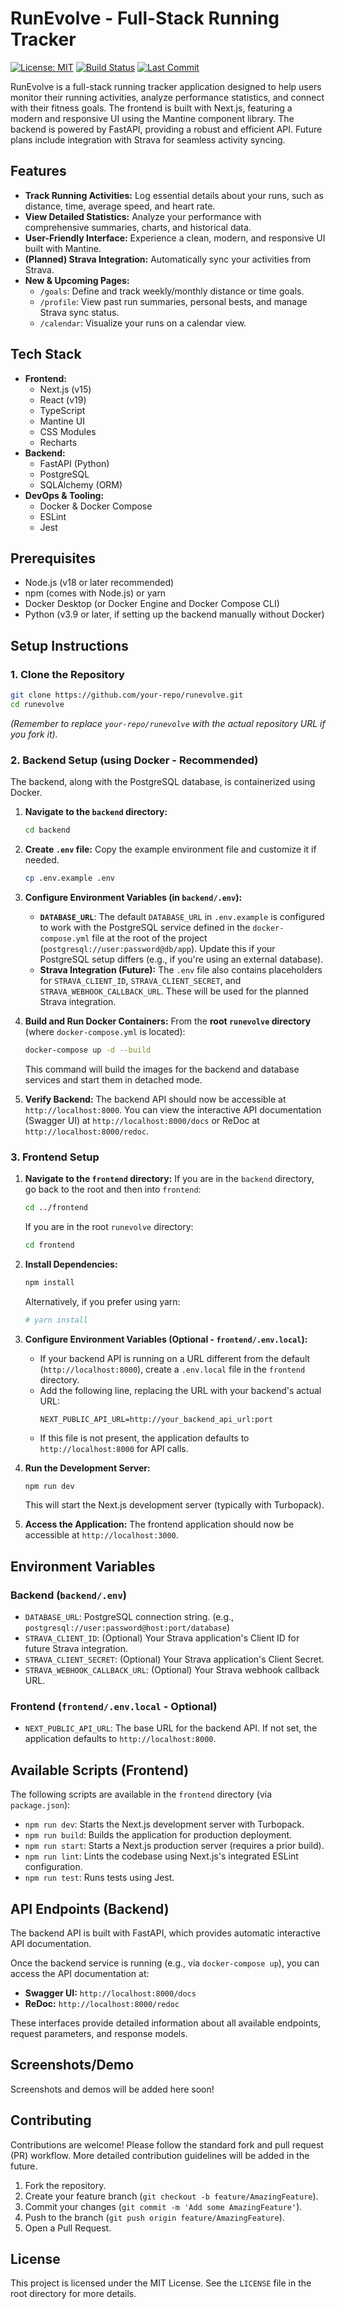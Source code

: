# RunEvolve - Full-Stack Running Tracker

[![License: MIT](https://img.shields.io/badge/License-MIT-yellow.svg)](https://opensource.org/licenses/MIT)
[![Build Status](https://img.shields.io/badge/build-passing-brightgreen)](https://github.com/your-repo/runevolve)
[![Last Commit](https://img.shields.io/github/last-commit/your-repo/runevolve)](https://github.com/your-repo/runevolve/commits/main)

RunEvolve is a full-stack running tracker application designed to help users monitor their running activities, analyze performance statistics, and connect with their fitness goals. The frontend is built with Next.js, featuring a modern and responsive UI using the Mantine component library. The backend is powered by FastAPI, providing a robust and efficient API. Future plans include integration with Strava for seamless activity syncing.

## Features

*   **Track Running Activities:** Log essential details about your runs, such as distance, time, average speed, and heart rate.
*   **View Detailed Statistics:** Analyze your performance with comprehensive summaries, charts, and historical data.
*   **User-Friendly Interface:** Experience a clean, modern, and responsive UI built with Mantine.
*   **(Planned) Strava Integration:** Automatically sync your activities from Strava.
*   **New & Upcoming Pages:**
    *   `/goals`: Define and track weekly/monthly distance or time goals.
    *   `/profile`: View past run summaries, personal bests, and manage Strava sync status.
    *   `/calendar`: Visualize your runs on a calendar view.

## Tech Stack

*   **Frontend:**
    *   Next.js (v15)
    *   React (v19)
    *   TypeScript
    *   Mantine UI
    *   CSS Modules
    *   Recharts
*   **Backend:**
    *   FastAPI (Python)
    *   PostgreSQL
    *   SQLAlchemy (ORM)
*   **DevOps & Tooling:**
    *   Docker & Docker Compose
    *   ESLint
    *   Jest

## Prerequisites

*   Node.js (v18 or later recommended)
*   npm (comes with Node.js) or yarn
*   Docker Desktop (or Docker Engine and Docker Compose CLI)
*   Python (v3.9 or later, if setting up the backend manually without Docker)

## Setup Instructions

### 1. Clone the Repository

```bash
git clone https://github.com/your-repo/runevolve.git
cd runevolve
```
*(Remember to replace `your-repo/runevolve` with the actual repository URL if you fork it).*

### 2. Backend Setup (using Docker - Recommended)

The backend, along with the PostgreSQL database, is containerized using Docker.

1.  **Navigate to the `backend` directory:**
    ```bash
    cd backend
    ```
2.  **Create `.env` file:**
    Copy the example environment file and customize it if needed.
    ```bash
    cp .env.example .env
    ```
3.  **Configure Environment Variables (in `backend/.env`):**
    *   **`DATABASE_URL`**: The default `DATABASE_URL` in `.env.example` is configured to work with the PostgreSQL service defined in the `docker-compose.yml` file at the root of the project (`postgresql://user:password@db/app`). Update this if your PostgreSQL setup differs (e.g., if you're using an external database).
    *   **Strava Integration (Future):** The `.env` file also contains placeholders for `STRAVA_CLIENT_ID`, `STRAVA_CLIENT_SECRET`, and `STRAVA_WEBHOOK_CALLBACK_URL`. These will be used for the planned Strava integration.

4.  **Build and Run Docker Containers:**
    From the **root `runevolve` directory** (where `docker-compose.yml` is located):
    ```bash
    docker-compose up -d --build
    ```
    This command will build the images for the backend and database services and start them in detached mode.

5.  **Verify Backend:**
    The backend API should now be accessible at `http://localhost:8000`.
    You can view the interactive API documentation (Swagger UI) at `http://localhost:8000/docs` or ReDoc at `http://localhost:8000/redoc`.

### 3. Frontend Setup

1.  **Navigate to the `frontend` directory:**
    If you are in the `backend` directory, go back to the root and then into `frontend`:
    ```bash
    cd ../frontend 
    ```
    If you are in the root `runevolve` directory:
    ```bash
    cd frontend
    ```

2.  **Install Dependencies:**
    ```bash
    npm install
    ```
    Alternatively, if you prefer using yarn:
    ```bash
    # yarn install 
    ```

3.  **Configure Environment Variables (Optional - `frontend/.env.local`):**
    *   If your backend API is running on a URL different from the default (`http://localhost:8000`), create a `.env.local` file in the `frontend` directory.
    *   Add the following line, replacing the URL with your backend's actual URL:
        ```
        NEXT_PUBLIC_API_URL=http://your_backend_api_url:port
        ```
    *   If this file is not present, the application defaults to `http://localhost:8000` for API calls.

4.  **Run the Development Server:**
    ```bash
    npm run dev
    ```
    This will start the Next.js development server (typically with Turbopack).

5.  **Access the Application:**
    The frontend application should now be accessible at `http://localhost:3000`.

## Environment Variables

### Backend (`backend/.env`)

*   `DATABASE_URL`: PostgreSQL connection string. (e.g., `postgresql://user:password@host:port/database`)
*   `STRAVA_CLIENT_ID`: (Optional) Your Strava application's Client ID for future Strava integration.
*   `STRAVA_CLIENT_SECRET`: (Optional) Your Strava application's Client Secret.
*   `STRAVA_WEBHOOK_CALLBACK_URL`: (Optional) Your Strava webhook callback URL.

### Frontend (`frontend/.env.local` - Optional)

*   `NEXT_PUBLIC_API_URL`: The base URL for the backend API. If not set, the application defaults to `http://localhost:8000`.

## Available Scripts (Frontend)

The following scripts are available in the `frontend` directory (via `package.json`):

*   `npm run dev`: Starts the Next.js development server with Turbopack.
*   `npm run build`: Builds the application for production deployment.
*   `npm run start`: Starts a Next.js production server (requires a prior build).
*   `npm run lint`: Lints the codebase using Next.js's integrated ESLint configuration.
*   `npm run test`: Runs tests using Jest.

## API Endpoints (Backend)

The backend API is built with FastAPI, which provides automatic interactive API documentation.

Once the backend service is running (e.g., via `docker-compose up`), you can access the API documentation at:

*   **Swagger UI:** `http://localhost:8000/docs`
*   **ReDoc:** `http://localhost:8000/redoc`

These interfaces provide detailed information about all available endpoints, request parameters, and response models.

## Screenshots/Demo

Screenshots and demos will be added here soon!

## Contributing

Contributions are welcome! Please follow the standard fork and pull request (PR) workflow. More detailed contribution guidelines will be added in the future.

1.  Fork the repository.
2.  Create your feature branch (`git checkout -b feature/AmazingFeature`).
3.  Commit your changes (`git commit -m 'Add some AmazingFeature'`).
4.  Push to the branch (`git push origin feature/AmazingFeature`).
5.  Open a Pull Request.

## License

This project is licensed under the MIT License. See the `LICENSE` file in the root directory for more details.
